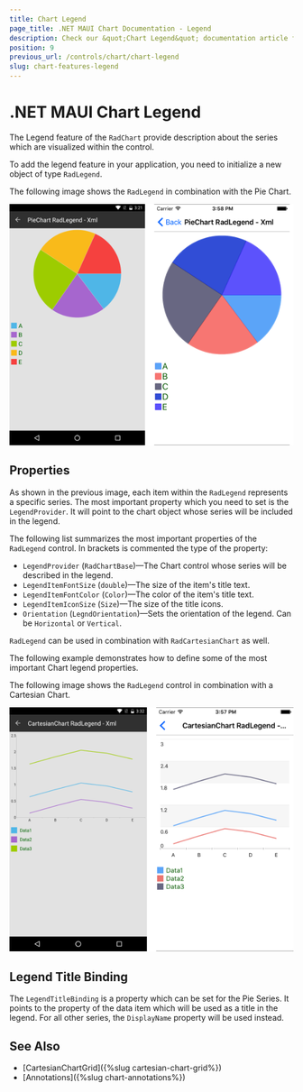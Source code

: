 ```yaml
---
title: Chart Legend
page_title: .NET MAUI Chart Documentation - Legend
description: Check our &quot;Chart Legend&quot; documentation article for Telerik Chart for .NET MAUI.
position: 9
previous_url: /controls/chart/chart-legend
slug: chart-features-legend
---
```


# .NET MAUI Chart Legend

The Legend feature of the `RadChart` provide description about the series which are visualized within the control.

To add the legend feature in your application, you need to initialize a new object of type `RadLegend`.

<snippet id='chart-features-piechart-legend-definition-xaml'/>


The following image shows the `RadLegend` in combination with the Pie Chart.

![Pie Chart legend](images/piechart-legend.png)

## Properties

As shown in the previous image, each item within the `RadLegend` represents a specific series. The most important property which you need to set is the `LegendProvider`. It will point to the chart object whose series will be included in the legend.

The following list summarizes the most important properties of the `RadLegend` control. In brackets is commented the type of the property:

* `LegendProvider` (`RadChartBase`)&mdash;The Chart control whose series will be described in the legend.
* `LegendItemFontSize` (`double`)&mdash;The size of the item's title text.
* `LegendItemFontColor` (`Color`)&mdash;The color of the item's title text.
* `LegendItemIconSize` (`Size`)&mdash;The size of the title icons.
* `Orientation` (`LegndOrientation`)&mdash;Sets the orientation of the legend. Can be `Horizontal` or `Vertical`.

`RadLegend` can be used in combination with `RadCartesianChart` as well.

The following example demonstrates how to define some of the most important Chart legend properties.

<snippet id='chart-features-cartesianchart-legend-definition-xaml'/>

The following image shows the `RadLegend` control in combination with a Cartesian Chart.

![Cartesian Chart legend](images/cartesianchart-legend.png)

## Legend Title Binding

The `LegendTitleBinding` is a property which can be set for the Pie Series. It points to the property of the data item which will be used as a title in the legend. For all other series, the `DisplayName` property will be used instead.

<snippet id='chart-features-piechart-legendtitlebinding-xaml'/>

## See Also

- [CartesianChartGrid]({%slug cartesian-chart-grid%})
- [Annotations]({%slug chart-annotations%})
